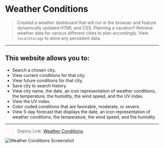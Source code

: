 # Weather Conditions

> Created a weather dashboard that will run in the browser and feature dynamically updated HTML and CSS. Planning a vacation? Retrieve weather data for various different cities to plan accordingly. View `localStorage` to store any persistent data. 
-------------------------------------------------------------------------------------------------------------

## This website allows you to:

* Search a chosen city.
* View current conditions for that city.
* View future conditions for that city.
* Save city to search history.
* View city name, the date, an icon representation of weather conditions, the temperature, the humidity, the wind speed, and the UV index.
* View the UV index.
* Color coded conditions that are favorable, moderate, or severe.
* View 5-day forecast that displays the date, an icon representation of weather conditions, the temperature, the wind speed, and the humidity.

----------------------------------------------------------------------------------------------------------------


> Deploy Link: [Weather Conditions](https://hayvant.github.io/weatherconditions/)


![Weather Conditions Screenshot]()